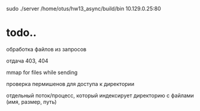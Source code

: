 sudo ./server /home/otus/hw13_async/build/bin 10.129.0.25:80

# todo..
обработка файлов из запросов

отдача 403, 404

mmap for files while sending

проверка пермишенов для доступа к директории

отдельный поток/процесс, который индексирует директорию с файлами (имя, размер, путь)  

